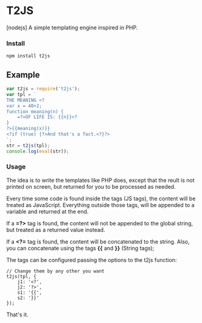 # T2JS
[nodejs] A simple templating engine inspired in PHP.

### Install
```
npm install t2js
```
## Example
```js
var t2js = require('t2js');
var tpl = `
THE MEANING <?
var x = 40+2;
function meaning(n) {
    =?>OF LIFE IS: {{n}}<?
}
?>{{meaning(x)}}
<?if (true) {?>And that's a fact.<?}?>
`;
str = t2js(tpl);
console.log(eval(str));
```
### Usage
The idea is to write the templates like PHP does, except that the reult
is not printed on screen, but returned for you to be processed as needed.

Every time some code is found inside the **<?** and **?>** tags (JS tags),
the content will be treated as JavaScript. Everything outside those tags,
will be appended to a variable and returned at the end.

If a **=?>** tag is found, the content will not be appended to the global
string, but treated as a returned value instead.

If a **<?=** tag is found, the content will be concatenated to the string.
Also, you can concatenate using the tags **{{** and **}}** (String tags);

The tags can be configured passing the options to the t2js function:
```
// Change them by any other you want
t2js(tpl, {
    j1: '<?',
    j2: '?>',
    s1: '{{',
    s2: '}}'
});
```

That's it.
